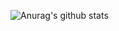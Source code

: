 ![Anurag's github stats](https://github-readme-stats.vercel.app/api?username=Meira-JH&hide=issues&show_icons=true&count_private=true&theme=tokionight)
